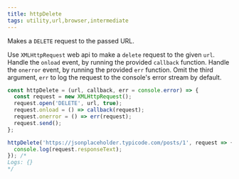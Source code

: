 ```yaml
---
title: httpDelete
tags: utility,url,browser,intermediate
---
```


Makes a `DELETE` request to the passed URL.

Use `XMLHttpRequest` web api to make a `delete` request to the given `url`.
Handle the `onload` event, by running the provided `callback` function.
Handle the `onerror` event, by running the provided `err` function.
Omit the third argument, `err` to log the request to the console's error stream by default.

```js
const httpDelete = (url, callback, err = console.error) => {
  const request = new XMLHttpRequest();
  request.open('DELETE', url, true);
  request.onload = () => callback(request);
  request.onerror = () => err(request);
  request.send();
};
```

```js
httpDelete('https://jsonplaceholder.typicode.com/posts/1', request => {
  console.log(request.responseText);
}); /*
Logs: {}
*/
```
